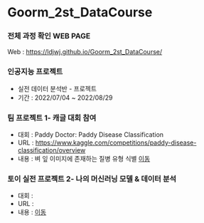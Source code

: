 # Goorm_2st_DataCourse
 
### 전체 과정 확인 WEB PAGE
Web : https://ldjwj.github.io/Goorm_2st_DataCourse/


### 인공지능 프로젝트
 * 실전 데이터 분석반 - 프로젝트
 * 기간 : 2022/07/04 ~ 2022/08/29


### 팀 프로젝트 1- 캐글 대회 참여
 * 대회 : Paddy Doctor: Paddy Disease Classification
 * URL : https://www.kaggle.com/competitions/paddy-disease-classification/overview
 * 내용 : 벼 잎 이미지에 존재하는 질병 유형 식별
 [이동](https://github.com/LDJWJ/Goorm_2st_DataCourse/tree/main/01_TeamProject_First_PaddyDoctor) 


### 토이 실전 프로젝트 2- 나의 머신러닝 모델 & 데이터 분석
 * 대회 :
 * URL :
 * 내용 :
 [이동](https://github.com/LDJWJ/Goorm_1st_DataCourse/tree/main/02_TeamProject_Second)
